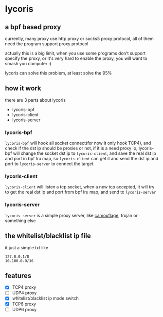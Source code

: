 # lycoris

## a bpf based proxy

currently, many proxy use http proxy or socks5 proxy protocol, all of them need the program support proxy protocol

actually this is a big limit, when you use some programs don't support specify the proxy, or it's very hard to enable
the proxy, you will want to smash you computer :(

lycoris can solve this problem, at least solve the 95%

## how it work

there are 3 parts about lycoris

- lycoris-bpf
- lycoris-client
- lycoris-server

### lycoris-bpf

`lycoris-bpf` will hook all socket connect(for now it only hook TCP4), and check if the dst ip should be proxies or not,
if it is a need proxy ip, lycoris-bpf will change the socket dst ip to `lycoris-client`, and save the real dst ip and
port in bpf lru map, so `lycoris-client` can get it and send the dst ip and port to `lycoris-server` to connect the
target

### lycoris-client

`lycoris-client` will listen a tcp socket, when a new tcp accepted, it will try to get the real dst ip and port from
bpf lru map, and send to `lycoris-server`

### lycoris-server

`lycoris-server` is a simple proxy server, like [camouflage](https://github.com/Sherlock-Holo/camouflage), trojan or
something else

## the whitelist/blacklist ip file

it just a simple txt like

```
127.0.0.1/8
10.100.0.0/16
```

## features

- [x] TCP4 proxy
- [ ] UDP4 proxy
- [x] whitelist/blacklist ip mode switch
- [x] TCP6 proxy
- [ ] UDP6 proxy
